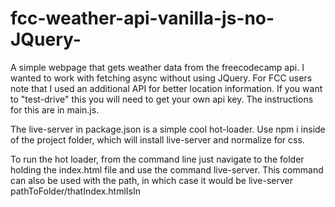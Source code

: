 # fcc-weather-api-vanilla-js-no-JQuery-
A simple webpage that gets weather data from the freecodecamp api. I wanted to work with fetching async without using JQuery. For FCC users note that I used an additional API for better location information. If you want to "test-drive" this you will need to get your own api key. The instructions for this are in main.js.

The live-server in package.json is a simple cool hot-loader. Use npm i inside of the project folder, which will install live-server and normalize for css.

To run the hot loader, from the command line just navigate to the folder holding the index.html file and use the command live-server. This command can also be used with the path, in which case it would be live-server pathToFolder/thatIndex.htmlIsIn
